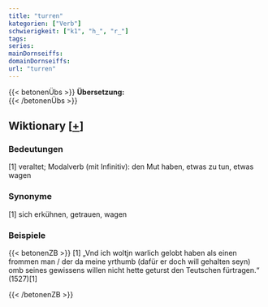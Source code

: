 ```yaml
---
title: "turren"
kategorien: ["Verb"]
schwierigkeit: ["k1", "h_", "r_"]
tags:
series:
mainDornseiffs:
domainDornseiffs:
url: "turren"
---
```


{{< betonenÜbs >}}
**Übersetzung:**  
{{< /betonenÜbs >}}

## Wiktionary [[+](https://de.wiktionary.org/wiki/turren)]

### Bedeutungen
[1] veraltet; Modalverb (mit Infinitiv): den Mut haben, etwas zu tun, etwas wagen  

### Synonyme
[1] sich erkühnen, getrauen, wagen  

### Beispiele
{{< betonenZB >}}
[1] „Vnd ich woltjn warlich gelobt haben als einen frommen man / der da meine yrthumb (dafür er doch will gehalten seyn) omb seines gewissens willen nicht hette geturst den Teutschen fürtragen.“ (1527)[1]  

{{< /betonenZB >}}

